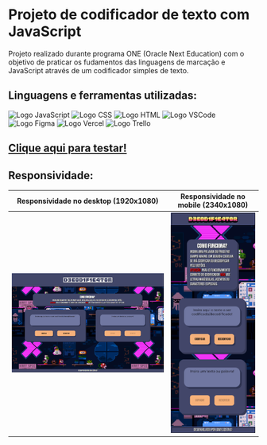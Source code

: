 # Projeto de codificador de texto com JavaScript
Projeto realizado durante programa ONE (Oracle Next Education) com o objetivo de praticar os fudamentos das linguagens de marcação e JavaScript através de um codificador simples de texto.
## Linguagens e ferramentas utilizadas:
![Logo JavaScript](https://img.shields.io/badge/JavaScript-323330?style=for-the-badge&logo=javascript&logoColor=F7DF1E)
![Logo CSS](https://img.shields.io/badge/CSS3-1572B6?style=for-the-badge&logo=css3&logoColor=white)
![Logo HTML](https://img.shields.io/badge/HTML5-E34F26?style=for-the-badge&logo=html5&logoColor=white)
![Logo VSCode](https://img.shields.io/badge/VSCode-0078D4?style=for-the-badge&logo=visual%20studio%20code&logoColor=white)
![Logo Figma](https://img.shields.io/badge/Figma-F24E1E?style=for-the-badge&logo=figma&logoColor=white)
![Logo Vercel](https://img.shields.io/badge/Vercel-000000?style=for-the-badge&logo=vercel&logoColor=white)
![Logo Trello](https://img.shields.io/badge/Trello-0052CC?style=for-the-badge&logo=trello&logoColor=white)
## [Clique aqui para testar!](https://projeto-de-codificador.vercel.app)
## Responsividade:
| Responsividade no desktop (1920x1080) | Responsividade no mobile (2340x1080) |
|----------|----------|
| ![Desktop](/assets/imagem-readme-responsivo-desktop.png) | ![Mobile](/assets/imagem-redme-responsivo-mobile.jpg) |


